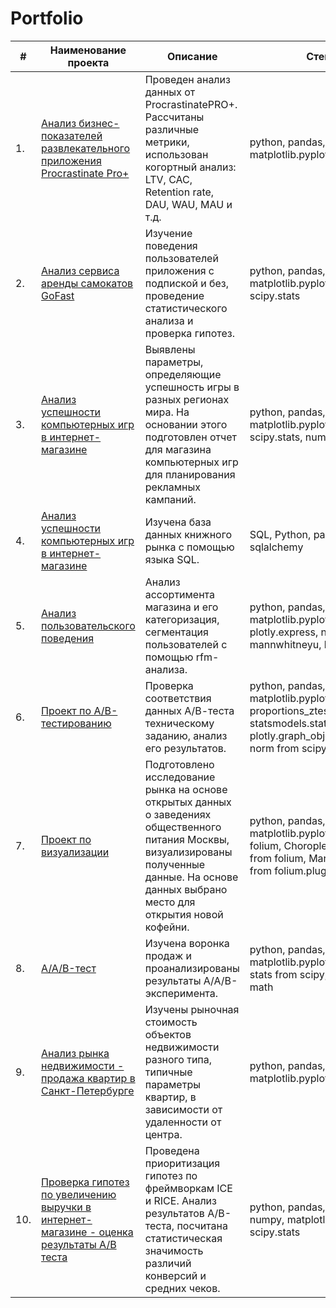 # Portfolio
| #    | Наименование проекта                | Описание                                                     | Стек                                                         |
| ---- | ------------------------------------------------------------ | ------------------------------------------------------------ | ------------------------------------------------------------ |
| 1.   | [Анализ бизнес-показателей развлекательного приложения Procrastinate Pro+](https://github.com/DianaBegunova/Portfolio_DataAnalysis/tree/main) | Проведен анализ данных от ProcrastinatePRO+. Рассчитаны различные метрики, использован когортный анализ: LTV, CAC, Retention rate, DAU, WAU, MAU и т.д. | python, pandas, numpy, matplotlib.pyplot, datetime |
| 2.   | [Анализ сервиса аренды самокатов GoFast](https://github.com/DianaBegunova/Portfolio_DataAnalysis/tree/main/statistics) | Изучение поведения пользователей приложения с подпиской и без, проведение статистического анализа и проверка гипотез. | python, pandas, matplotlib.pyplot, numpy, scipy.stats |
| 3.   | [Анализ успешности компьютерных игр в интернет-магазине](https://github.com/DianaBegunova/Portfolio_DataAnalysis/tree/main/modular_project) | Выявлены параметры, определяющие успешность игры в разных регионах мира. На основании этого подготовлен отчет для магазина компьютерных игр для планирования рекламных кампаний. | python, pandas, matplotlib.pyplot, seaborn, scipy.stats, numpy |
| 4.   | [Анализ успешности компьютерных игр в интернет-магазине](https://github.com/DianaBegunova/Portfolio_DataAnalysis/tree/main/sql%20project) | Изучена база данных книжного рынка с помощью языка SQL. | SQL, Python, pandas, sqlalchemy |
| 5.   | [Анализ пользовательского поведения](https://github.com/DianaBegunova/Portfolio_DataAnalysis/tree/main/users'%20patterns) | Анализ ассортимента магазина и его категоризация, сегментация пользователей с помощью rfm-анализа. | python, pandas, seaborn, matplotlib.pyplot, plotly.express, numpy, mannwhitneyu, kruskal |
| 6.   | [Проект по А/B-тестированию](https://github.com/DianaBegunova/Portfolio_DataAnalysis/tree/main/ab%20test%20final) | Проверка соответствия данных А/В-теста техническому заданию, анализ его результатов. | python, pandas, matplotlib.pyplot, seaborn, proportions_ztest from statsmodels.stats.proportion, plotly.graph_objects, numpy, norm from scipy.stats |
| 7.   | [Проект по визуализации](https://github.com/DianaBegunova/Portfolio_DataAnalysis/tree/main/visualization) | Подготовлено исследование рынка на основе открытых данных о заведениях общественного питания Москвы, визуализированы полученные данные. На основе данных выбрано место для открытия новой кофейни. | python, pandas, matplotlib.pyplot, seaborn, folium, Choropleth, Marker from folium, MarkerCluster from folium.plugins |
| 8.   | [A/A/B-тест](https://github.com/DianaBegunova/Portfolio_DataAnalysis/tree/main/aab%20test) | Изучена воронка продаж и проанализированы результаты A/A/B-эксперимента. | python, pandas, matplotlib.pyplot, seaborn, stats from scipy, numpy, math |
| 9.   | [Анализ рынка недвижимости - продажа квартир в Санкт-Петербурге](https://github.com/DianaBegunova/Portfolio_DataAnalysis/tree/main/eda) | Изучены рыночная стоимость объектов недвижимости разного типа, типичные параметры квартир, в зависимости от удаленности от центра. | python, pandas, matplotlib.pyplot |
| 10.   | [Проверка гипотез по увеличению выручки в интернет-магазине - оценка результаты A/B теста](https://github.com/DianaBegunova/Portfolio_DataAnalysis/tree/main/ab_test) | Проведена приоритизация гипотез по фреймворкам ICE и RICE. Анализ результатов A/B-теста, посчитана статистическая значимость различий конверсий и средних чеков. | python, pandas, datetime, numpy, matplotlib.pyplot, scipy.stats |
